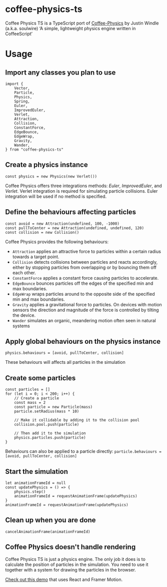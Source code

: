 # coffee-physics-ts
Coffee Physics TS is a TypeScript port of [Coffee-Physics](https://github.com/soulwire/Coffee-Physics/) by Justin Windle (a.k.a. soulwire) ‘A simple, lightweight physics engine written in CoffeeScript’

# Usage

## Import any classes you plan to use

```
import {
    Vector,
    Particle,
    Physics,
    Spring,
    Euler,
    ImprovedEuler,
    Verlet,
    Attraction,
    Collision,
    ConstantForce,
    EdgeBounce,
    EdgeWrap,
    Gravity,
    Wander,
} from "coffee-physics-ts"
```

## Create a physics instance

```
const physics = new Physics(new Verlet())
```

Coffee Physics offers three integrations methods: *Euler*, *ImprovedEuler*, and *Verlet*. Verlet integration is required for simulating particle collisions. Euler integration will be used if no method is specified.

## Define the behaviours affecting particles

```
const avoid = new Attraction(undefined, 100, -1000)
const pullToCenter = new Attraction(undefined, undefined, 120)
const collision = new Collision()
```

Coffee Physics provides the following behaviours:

- `Attraction` applies an attractive force to particles within a certain radius towards a target point.
- `Collision` detects collisions between particles and reacts accordingly, either by stopping particles from overlapping or by bouncing them off each other.
- `ConstantForce` applies a constant force causing particles to accelerate.
- `EdgeBounce` bounces particles off the edges of the specified min and max boundaries.
- `EdgeWrap` wraps particles around to the opposite side of the specified min and max boundaries.
- `Gravity` applies a gravitational force to particles. On devices with motion sensors the direction and magnitude of the force is controlled by tilting the device. 
- `Wander` simulates an organic, meandering motion often seen in natural systems

## Apply global behaviours on the physics instance

```
physics.behaviours = [avoid, pullToCenter, collision]
```

These behaviours will affects all particles in the simulation

## Create some particles

```
const particles = []
for (let i = 0; i < 200; i++) {
    // Create a particle
    const mass = 2
    const particle = new Particle(mass)
    particle.setRadius(mass * 10)

    // Make it collidable by adding it to the collision pool
    collision.pool.push(particle)

    // Then add it to the simulation
    physics.particles.push(particle)
}
```

Behaviours can also be applied to a particle directly: `particle.behaviours = [avoid, pullToCenter, collision]`

## Start the simulation

```
let animationFrameId = null
const updatePhysics = () => {
    physics.step()
    animationFrameId = requestAnimationFrame(updatePhysics)
}
animationFrameId = requestAnimationFrame(updatePhysics)
```

## Clean up when you are done

```
cancelAnimationFrame(animationFrameId)
```

## Coffee Physics doesn't handle rendering

Coffee Physics TS is just a physics engine. The only job it does is to calculate the position of particles in the simulation. You need to use it together with a system for drawing the particles in the browser. 

[Check out this demo](https://codesandbox.io/s/coffee-physics-ts-n7d65f) that uses React and Framer Motion.